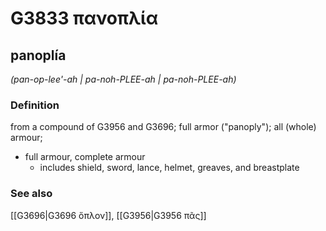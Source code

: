 # G3833 πανοπλία

## panoplía

_(pan-op-lee'-ah | pa-noh-PLEE-ah | pa-noh-PLEE-ah)_

### Definition

from a compound of G3956 and G3696; full armor ("panoply"); all (whole) armour; 

- full armour, complete armour
  - includes shield, sword, lance, helmet, greaves, and breastplate

### See also

[[G3696|G3696 ὅπλον]], [[G3956|G3956 πᾶς]]
